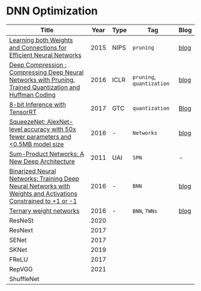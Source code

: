 # DNN Optimization

Title | Year | Type | Tag | Blog
------|------|------|-----|------
[Learning both Weights and Connections for Efficient Neural Networks](https://arxiv.org/abs/1506.02626) | 2015 | NIPS | `pruning ` | [blog](https://blog.worklover.com/2021/05/12/%eb%85%bc%eb%ac%b8-learning-both-weights-and-connections-for-efficient-neural-networks/)
[Deep Compression : Compressing Deep Neural Networks with Pruning, Trained Quantization and Huffman Coding](https://arxiv.org/pdf/1510.00149.pdf) | 2016 | ICLR | `pruning`, `quantization` | [blog](https://blog.worklover.com/2021/06/05/deep-compression-compressing-deep-neural-networks-with-pruning-trained-quantization-and-huffman-coding-%eb%aa%a8%eb%8d%b8-%ec%95%95%ec%b6%95-%eb%85%bc%eb%ac%b8/)
[8-bit Inference with TensorRT](https://on-demand.gputechconf.com/gtc/2017/presentation/s7310-8-bit-inference-with-tensorrt.pdf) | 2017 | GTC | `quantization` | [Blog]()
[SqueezeNet: AlexNet-level accuracy with 50x fewer parameters and <0.5MB model size](https://arxiv.org/pdf/1602.07360.pdf) | 2016 | - | `Networks` | [blog](https://blog.worklover.com/2021/06/08/squeezenet-alexnet-level-accuracy-with-50x-fewer-parameters-and-0-5mb-model-size/)
[Sum-Product Networks: A New Deep Architecture](http://spn.cs.washington.edu/papers/spn.pdf) | 2011 | UAI | `SPN` | -
[Binarized Neural Networks: Training Deep Neural Networks with Weights and Activations Constrained to +1 or -1](https://arxiv.org/pdf/1602.02830.pdf) | 2016 | - | `BNN` | [blog](https://blog.worklover.com/2021/06/14/binarized-neural-networks-training-deep-neural-networks-with-weights-and-activations-constrained-to-1-or-1/)
[Ternary weight networks](https://arxiv.org/pdf/1605.04711.pdf) | 2016 | - | `BNN`, `TWNs` | [blog](https://blog.worklover.com/2021/06/15/ternary-weight-networks/)
ResNeSt | 2020 | | | |
ResNext | 2017 | | | | 
SENet   | 2017 | | | |
SKNet   | 2019 | | | |
FReLU   | 2017 | | | | 
RepVGG  | 2021 | | | | 
ShuffleNet | | | | 
